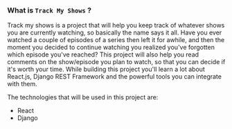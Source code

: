 ### What is `Track My Shows` ?

Track my shows is a project that will help you keep track of whatever shows you are currently watching, so basically the name says it all. Have you ever watched a couple of episodes of a series then left it for awhile, and then the moment you decided to continue watching you realized you've forgotten which episode you've reached? This project will also help you read comments on the show/episode you plan to watch, so that you can decide if it's worth your time. While building this project you'll learn a lot about React.js, Django REST Framework and the powerful tools you can integrate with them.

The technologies that will be used in this project are:

- React
- Django

